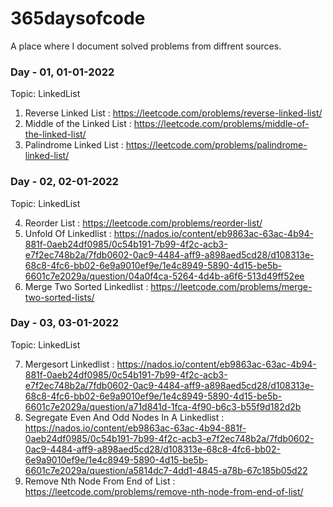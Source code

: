 # 365daysofcode
A place where I document solved problems from diffrent sources.

### Day - 01, 01-01-2022

Topic: LinkedList

1. Reverse Linked List : https://leetcode.com/problems/reverse-linked-list/
2. Middle of the Linked List : https://leetcode.com/problems/middle-of-the-linked-list/
3. Palindrome Linked List : https://leetcode.com/problems/palindrome-linked-list/

### Day - 02, 02-01-2022

Topic: LinkedList

4. Reorder List : https://leetcode.com/problems/reorder-list/
5. Unfold Of Linkedlist : https://nados.io/content/eb9863ac-63ac-4b94-881f-0aeb24df0985/0c54b191-7b99-4f2c-acb3-e7f2ec748b2a/7fdb0602-0ac9-4484-aff9-a898aed5cd28/d108313e-68c8-4fc6-bb02-6e9a9010ef9e/1e4c8949-5890-4d15-be5b-6601c7e2029a/question/04a0f4ca-5264-4d4b-a6f6-513d49ff52ee
6. Merge Two Sorted Linkedlist : https://leetcode.com/problems/merge-two-sorted-lists/

### Day - 03, 03-01-2022

Topic: LinkedList

7. Mergesort Linkedlist : https://nados.io/content/eb9863ac-63ac-4b94-881f-0aeb24df0985/0c54b191-7b99-4f2c-acb3-e7f2ec748b2a/7fdb0602-0ac9-4484-aff9-a898aed5cd28/d108313e-68c8-4fc6-bb02-6e9a9010ef9e/1e4c8949-5890-4d15-be5b-6601c7e2029a/question/a71d841d-1fca-4f90-b6c3-b55f9d182d2b
8. Segregate Even And Odd Nodes In A Linkedlist : https://nados.io/content/eb9863ac-63ac-4b94-881f-0aeb24df0985/0c54b191-7b99-4f2c-acb3-e7f2ec748b2a/7fdb0602-0ac9-4484-aff9-a898aed5cd28/d108313e-68c8-4fc6-bb02-6e9a9010ef9e/1e4c8949-5890-4d15-be5b-6601c7e2029a/question/a5814dc7-4dd1-4845-a78b-67c185b05d22
9. Remove Nth Node From End of List : https://leetcode.com/problems/remove-nth-node-from-end-of-list/
